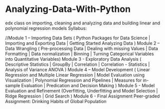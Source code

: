 # Analyzing-Data-With-Python
edx class on importing, cleaning and analyzing data and building linear and polynomial regression models
Syllabus:

//Module 1 – Importing Data Sets ( Python Packages for Data Science | Importing and Exporting Data | Getting Started Analyzing Data )
Module 2 – Data Wrangling ( Pre-processing Data | Dealing with missing Values | Data Formatting | Data normalization | Binning | Turning Categorical Variables into Quantitative Variables)
Module 3 - Exploratory Data Analysis ( Descriptive Statistics | GroupBy | Correlation | Correlation - Statistics | Analysis of Variance ANOVA )
Module 4 – Model Development ( Linear Regression and Multiple Linear Regression | Model Evaluation using Visualization | Polynomial Regression and Pipelines | Measures for in-sample Evaluation | Predication and Decision Making )
Module 5 - Model Evaluation and Refinement (Overfitting, Underfitting and Model Selection | Ridge Regression | Grid Search )
Module 6 - Final Assignment
Peer-graded Assignment: Drinking Habits of Global Population

